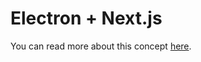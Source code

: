 # Electron + Next.js

You can read more about this concept [here](https://leo.im/2017/electron-next).

